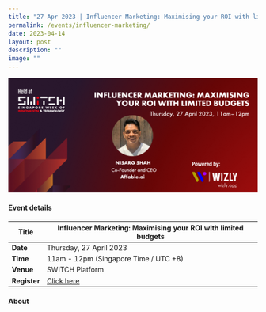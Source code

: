 ```yaml
---
title: "27 Apr 2023 | Influencer Marketing: Maximising your ROI with limited budgets"
permalink: /events/influencer-marketing/
date: 2023-04-14
layout: post
description: ""
image: ""
---
```

![](/images/2023/202304_webinar%20asset.png)

#### Event details


| **Title** | Influencer Marketing: Maximising your ROI with limited budgets|
| -------- | -------- |
|**Date** | Thursday, 27 April 2023 
| **Time**    | 11am - 12pm (Singapore Time / UTC +8) |
|**Venue** | SWITCH Platform
| **Register** |   [Click here](https://community.switchsg.org/register) |

#### About
